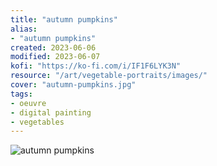 ```yaml
---
title: "autumn pumpkins"
alias:
- "autumn pumpkins"
created: 2023-06-06
modified: 2023-06-07
kofi: "https://ko-fi.com/i/IF1F6LYK3N"
resource: "/art/vegetable-portraits/images/"
cover: "autumn-pumpkins.jpg"
tags:
- oeuvre
- digital painting
- vegetables
---
```


![autumn pumpkins](/art/vegetable-portraits/images/autumn-pumpkins.jpg)